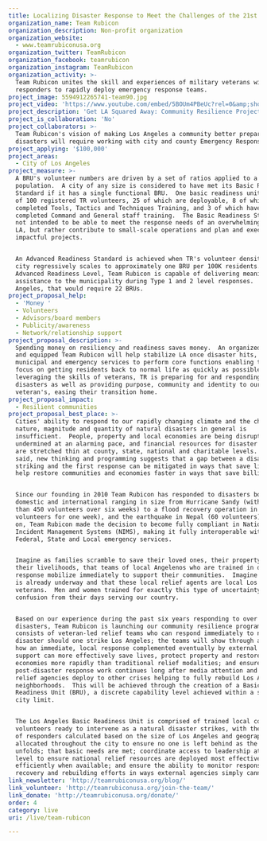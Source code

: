 ```yaml
---
title: Localizing Disaster Response to Meet the Challenges of the 21st Century
organization_name: Team Rubicon
organization_description: Non-profit organization
organization_website:
  - www.teamrubiconusa.org
organization_twitter: TeamRubicon
organization_facebook: teamrubicon
organization_instagram: TeamRubicon
organization_activity: >-
  Team Rubicon unites the skill and experiences of military veterans with first
  responders to rapidly deploy emergency response teams.
project_image: 5594912265741-team90.jpg
project_video: 'https://www.youtube.com/embed/5BOUm4PBeUc?rel=0&amp;showinfo=0'
project_description: 'Get LA Squared Away: Community Resilience Project'
project_is_collaboration: 'No'
project_collaborators: >-
  Team Rubicon's vision of making Los Angeles a community better prepared for
  disasters will require working with city and county Emergency Response Teams.
project_applying: '$100,000'
project_areas:
  - City of Los Angeles
project_measure: >-
  A BRU's volunteer numbers are driven by a set of ratios applied to a city's
  population.  A city of any size is considered to have met its Basic Readiness
  Standard if it has a single functional BRU.  One basic readiness unit consists
  of 100 registered TR volunteers, 25 of which are deployable, 8 of which have
  completed Tools, Tactics and Techniques Training, and 3 of which have
  completed Command and General staff training.  The Basic Readiness Standard is
  not intended to be able to meet the response needs of an overwhelming event in
  LA, but rather contribute to small-scale operations and plan and execute
  impactful projects. 


  An Advanced Readiness Standard is achieved when TR's volunteer density in a
  city regressively scales to approximately one BRU per 100K residents.  At an
  Advanced Readiness Level, Team Rubicon is capable of delivering meaningful
  assistance to the municipality during Type 1 and 2 level responses.  For Los
  Angeles, that would require 22 BRUs.
project_proposal_help:
  - 'Money '
  - Volunteers
  - Advisors/board members
  - Publicity/awareness
  - Network/relationship support
project_proposal_description: >-
  Spending money on resiliency and readiness saves money.  An organized, trained
  and equipped Team Rubicon will help stabilize LA once disaster hits, allowing
  municipal and emergency services to perform core functions enabling them to
  focus on getting residents back to normal life as quickly as possible.  By
  leveraging the skills of veterans, TR is preparing for and responding to
  disasters as well as providing purpose, community and identity to our nation's
  veteran's, easing their transition home.
project_proposal_impact:
  - Resilient communities
project_proposal_best_place: >-
  Cities' ability to respond to our rapidly changing climate and the changing
  nature, magnitude and quantity of natural disasters in general is
  insufficient.  People, property and local economies are being disrupted and
  undermined at an alarming pace, and financial resources for disaster response
  are stretched thin at county, state, national and charitable levels.  That
  said, new thinking and programming suggests that a gap between a disaster
  striking and the first response can be mitigated in ways that save lives, and
  help restore communities and economies faster in ways that save billions.


  Since our founding in 2010 Team Rubicon has responded to disasters both
  domestic and international ranging in size from Hurricane Sandy (with more
  than 450 volunteers over six weeks) to a flood recovery operation in Iowa (ten
  volunteers for one week), and the earthquake in Nepal (60 volunteers).  Early
  on, Team Rubicon made the decision to become fully compliant in National
  Incident Management Systems (NIMS), making it fully interoperable with
  Federal, State and Local emergency services.  


  Imagine as families scramble to save their loved ones, their property, and
  their livelihoods, that teams of local Angelenos who are trained in disaster
  response mobilize immediately to support their communities.  Imagine that work
  is already underway and that these local relief agents are local Los Angeles
  veterans.  Men and women trained for exactly this type of uncertainty and
  confusion from their days serving our country.  


  Based on our experience during the past six years responding to over 140
  disasters, Team Rubicon is launching our community resilience program which
  consists of veteran-led relief teams who can respond immediately to natural
  disaster should one strike Los Angeles; the teams will show through action,
  how an immediate, local response complemented eventually by external disaster
  support can more effectively save lives, protect property and restore
  economies more rapidly than traditional relief modalities; and ensure that
  post-disaster response work continues long after media attention and external
  relief agencies deploy to other crises helping to fully rebuild Los Angeles
  neighborhoods.  This will be achieved through the creation of a Basic
  Readiness Unit (BRU), a discrete capability level achieved within a single
  city limit.  


  The Los Angeles Basic Readiness Unit is comprised of trained local community
  volunteers ready to intervene as a natural disaster strikes, with the number
  of responders calculated based on the size of Los Angeles and geographically
  allocated throughout the city to ensure no one is left behind as the disaster
  unfolds; that basic needs are met; coordinate access to leadership at national
  level to ensure national relief resources are deployed most effectively and
  efficiently when available; and ensure the ability to monitor response,
  recovery and rebuilding efforts in ways external agencies simply cannot mimic.
link_newsletter: 'http://teamrubiconusa.org/blog/'
link_volunteer: 'http://teamrubiconusa.org/join-the-team/'
link_donate: 'http://teamrubiconusa.org/donate/'
order: 4
category: live
uri: /live/team-rubicon

---
```


